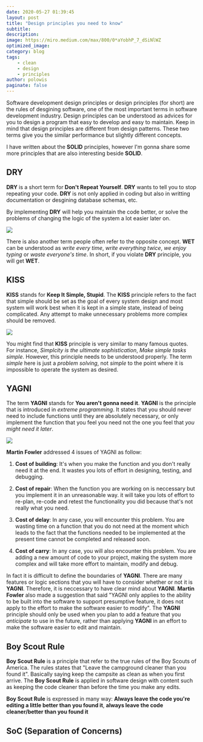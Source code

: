 ```yaml
---
date: 2020-05-27 01:39:45
layout: post
title: "Design principles you need to know"
subtitle:
description:
image: https://miro.medium.com/max/800/0*aYobhP_7_dSiNlWZ
optimized_image:
category: blog
tags:
    - clean
    - design 
    - principles
author: polowis
paginate: false
---
```


Software development design principles or design principles (for short) are the rules of desgining software, one of the most important terms in software development industry. Design principles can be understood as advices for you to design a program that easy to develop and easy to maintain. Keep in mind that design principles are different from design patterns. These two terms give you the similar performance but slightly different concepts.

I have written about the **SOLID** principles, however I'm gonna share some more principles that are also interesting beside **SOLID**.

## DRY

**DRY** is a short term for **Don't Repeat Yourself**. **DRY** wants to tell you to stop repeating your code. **DRY** is not only applied in coding but also in writting documentation or desgining database schemas, etc.

By implementing **DRY** will help you maintain the code better, or solve the problems of changing the logic of the system a lot easier later on. 

<img src="https://miro.medium.com/max/686/1*rAqvkElSismRQsJvEeuh0g.png"/>

There is also another term people often refer to the opposite concept. **WET** can be understood as *write every time*, *write everything twice*, *we enjoy typing* or *waste everyone's time*. In short, if you violate **DRY** principle, you will get **WET**. 

## KISS
**KISS** stands for **Keep It Simple, Stupid**. The **KISS** principle refers to the fact that simple should be set as the goal of every system design and most system will work best when it is kept in a simple state, instead of being complicated. Any attempt to make unnecessary problems more complex should be removed.

<img src="https://livecode.com/wp-content/uploads/2015/06/062112_kiss.png"/>

You might find that **KISS** principle is very similar to many famous quotes. For instance, *Simplcity is the ultimate sophistication*, *Make simple tasks simple*. However, this principle needs to be understood properly. The term *simple* here is just a *problem solving*, not *simple* to the point where it is impossible to operate the system as desired.

## YAGNI

The term **YAGNI** stands for **You aren't gonna need it**. **YAGNI** is the principle that is introduced in *extreme programming*. It states that you should never need to include functions until they are absolutely necessary, or only implement the function that you feel you need not the one you feel that *you might need it later*.

<img src="https://itsadeliverything.com/images/pain-driven-development.png"/>

**Martin Fowler** addressed 4 issues of YAGNI as follow: <br>
1. **Cost of building**: It's when you make the function and you don't really need it at the end. It wastes you lots of effort in designing, testing, and debugging.

2. **Cost of repair**: When the function you are working on is neccessary but you implement it in an unreasonable way. it will take you lots of effort to re-plan, re-code and retest the functionality you did because that's not really what you need. 

3. **Cost of delay**: In any case, you will encounter this problem. You are wasting time on a function that you do not need at the moment which leads to the fact that the functions needed to be implemented at the present time cannot be completed and released soon. 

4. **Cost of carry**: In any case, you will also encounter this problem. You are adding a new amount of code to your project, making the system more complex and will take more effort to maintain, modify and debug. 

In fact it is difficult to define the boundaries of **YAGNI**. There are many features or logic sections that you will have to consider whether or not it is **YAGNI**. Therefore, it is neccessary to have clear mind about **YAGNI**. **Martin Fowler** also made a suggestion that said "YAGNI only applies to the ability to be built into the software to support presumptive feature, it does not apply to the effort to make the software easier to modify". The **YAGNI** principle should only be used when you plan to add a feature that you *anticipate* to use in the future, rather than applying **YAGNI** in an effort to make the software easier to edit and maintain. 

## Boy Scout Rule

**Boy Scout Rule** is a principle that refer to the true rules of the Boy Scouts of America. The rules states that "Leave the campground cleaner than you found it". Basically saying keep the campsite as clean as when you first arrive. The **Boy Scout Rule** is applied in software design with content such as keeping the code cleaner than before the time you make any edits. 

**Boy Scout Rule** is expressed in many way: **Always leave the code you're editing a little better than you found it**, **always leave the code cleaner/better than you found it**

## SoC (Separation of Concerns)
 